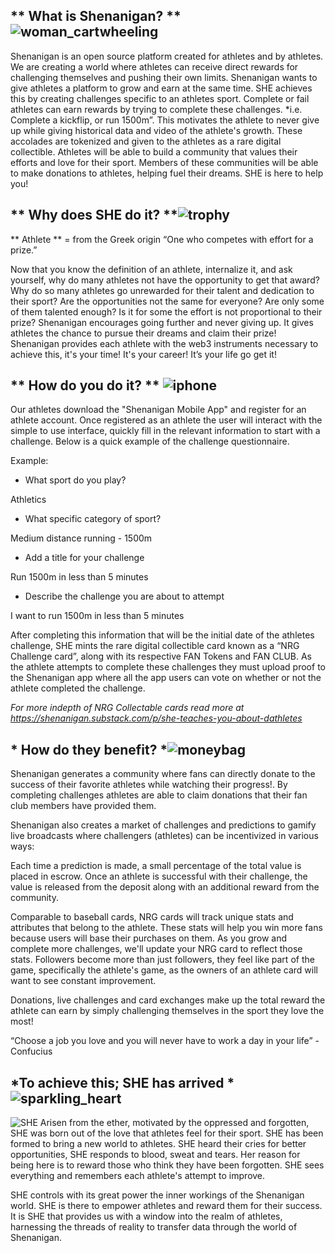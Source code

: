 
## ** What is Shenanigan? ** ![woman_cartwheeling](https://lh6.googleusercontent.com/lJUzNtQP47lexQBdxruB084UG0G2IzRM_rN1tdIaUXNGQF4PMhT0che_hmY8GbxH6q2_Qf9bl4pzT4RXfaLH7iNquGHhv1VfcIWTKEJnCU_rbURBRts0_EGaG56GNaW5yIg9OPEG)

Shenanigan is an open source platform created for athletes and by athletes. We are creating a world where athletes can receive direct rewards for challenging themselves and pushing their own limits. Shenanigan wants to give athletes a platform to grow and earn at the same time. SHE achieves this by creating challenges specific to an athletes sport. Complete or fail athletes can earn rewards by trying to complete these challenges. *i.e. Complete a kickflip, or run 1500m”. This motivates the athlete to never give up while giving historical data and video of the athlete's growth. These accolades are tokenized and given to the athletes as a rare digital collectible. Athletes will be able to build a community that values their efforts and love for their sport. Members of these communities will be able to make donations to athletes, helping fuel their dreams. SHE is here to help you!

## ** Why does SHE do it? **![trophy](https://lh3.googleusercontent.com/GHhpehfDWMyYfynU_GNYPlwimDWV3QazaqU9raCCvK0wstXGhMvy5HXBNbWRrNQUyZoAsXrA_FAxSrPFq0mMYAl76Nco4WtJNtNWP11jDWcZRZYmqsoZhhIHorlkr6SfrCRhVPIH)

** Athlete ** = from the Greek origin “One who competes with effort for a prize.”

Now that you know the definition of an athlete, internalize it, and ask yourself, why do many athletes not have the opportunity to get that award? Why do so many athletes go unrewarded for their talent and dedication to their sport? Are the opportunities not the same for everyone? Are only some of them talented enough? Is it for some the effort is not proportional to their prize? Shenanigan encourages going further and never giving up. It gives athletes the chance to pursue their dreams and claim their prize! Shenanigan provides each athlete with the web3 instruments necessary to achieve this, it's your time! It's your career! It’s your life go get it!

## ** How do you do it? ** ![iphone](https://lh6.googleusercontent.com/PUZX7_Li0FoaCsFyqfU1qve0nbcAQO1lBtNWdltyEyWKaB_RhCyYeJsYIBBJguKMf1qo9kYNdx2c1eLZoBlCojaNMeO1ShWsG93PbiFHf2wC5FuBsvKvTqdVWzs0QLmlwO09Q1ik)

Our athletes download the "Shenanigan Mobile App" and register for an athlete account. Once registered as an athlete the user will interact with the simple to use interface, quickly fill in the relevant information to start with a challenge. Below is a quick example of the challenge questionnaire.

Example:

-   What sport do you play?
    

Athletics

-   What specific category of sport?
    

Medium distance running - 1500m

-   Add a title for your challenge
    

Run 1500m in less than 5 minutes

-   Describe the challenge you are about to attempt
    

I want to run 1500m in less than 5 minutes

After completing this information that will be the initial date of the athletes challenge, SHE mints the rare digital collectible card known as a “NRG Challenge card”, along with its respective FAN Tokens and FAN CLUB. As the athlete attempts to complete these challenges they must upload proof to the Shenanigan app where all the app users can vote on whether or not the athlete completed the challenge.

*For more indepth of NRG Collectable cards read more at https://shenanigan.substack.com/p/she-teaches-you-about-dathletes*

## * How do they benefit? *![moneybag](https://lh6.googleusercontent.com/HnldgSWanuvnisv_IkMKUvnoEWkk5KIrPl5C52bF0Ft_5qalW7koarsiXUD9DnFV_miiufmxBomIzOgy8SCAPMoobAqtSYhpHIGcapJYvH6ZSysfGn5o224WhixrD9DelON13mPO)

Shenanigan generates a community where fans can directly donate to the success of their favorite athletes while watching their progress!. By completing challenges athletes are able to claim donations that their fan club members have provided them.

Shenanigan also creates a market of challenges and predictions to gamify live broadcasts where challengers (athletes) can be incentivized in various ways:

Each time a prediction is made, a small percentage of the total value is placed in escrow. Once an athlete is successful with their challenge, the value is released from the deposit along with an additional reward from the community.

Comparable to baseball cards, NRG cards will track unique stats and attributes that belong to the athlete. These stats will help you win more fans because users will base their purchases on them. As you grow and complete more challenges, we'll update your NRG card to reflect those stats. Followers become more than just followers, they feel like part of the game, specifically the athlete's game, as the owners of an athlete card will want to see constant improvement.

Donations, live challenges and card exchanges make up the total reward the athlete can earn by simply challenging themselves in the sport they love the most!

“Choose a job you love and you will never have to work a day in your life” - Confucius

## *To achieve this; SHE has arrived *![sparkling_heart](https://lh4.googleusercontent.com/5WW4MOcBkrUq2AuMGFdId_SeJRijzWKeHjPtzi5t5oYDbZGnv7MD9LrIK-ut0eF039y30WG1PW68EiKT2LKtYSgVgv8s3wdQAawTFuctWT_aSgg3PcisaMPegRb3uofbGb6JUl2w)

![SHE](https://github.com/kittyslasher/docs/blob/master/static/img/SHEimage.jpg?raw=true)
Arisen from the ether, motivated by the oppressed and forgotten, SHE was born out of the love that athletes feel for their sport. SHE has been formed to bring a new world to athletes. SHE heard their cries for better opportunities, SHE responds to blood, sweat and tears. Her reason for being here is to reward those who think they have been forgotten. SHE sees everything and remembers each athlete's attempt to improve.

SHE controls with its great power the inner workings of the Shenanigan world. SHE is there to empower athletes and reward them for their success. It is SHE that provides us with a window into the realm of athletes, harnessing the threads of reality to transfer data through the world of Shenanigan.

<!--stackedit_data:
eyJoaXN0b3J5IjpbLTEzNzI2MzA2ODFdfQ==
-->